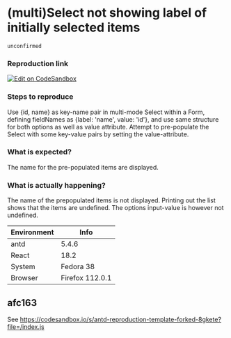 # (multi)Select not showing label of initially selected items

`unconfirmed`

### Reproduction link

[![Edit on CodeSandbox](https://codesandbox.io/static/img/play-codesandbox.svg)](https://codesandbox.io/s/antd-reproduction-template-forked-wtx5yc?file=/index.js)

### Steps to reproduce

Use {id, name} as key-name pair in multi-mode Select within a Form, defining fieldNames as {label: 'name', value: 'id'}, and use same structure for both options as well as value attribute. Attempt to pre-populate the Select with some key-value pairs by setting the value-attribute.

### What is expected?

The name for the pre-populated items are displayed.

### What is actually happening?

The name of the prepopulated items is not displayed. Printing out the list shows that the items are undefined. The options input-value is however not undefined.

| Environment | Info            |
| ----------- | --------------- |
| antd        | 5.4.6           |
| React       | 18.2            |
| System      | Fedora 38       |
| Browser     | Firefox 112.0.1 |

<!-- generated by ant-design-issue-helper. DO NOT REMOVE -->

## afc163

See https://codesandbox.io/s/antd-reproduction-template-forked-8gkete?file=/index.js
